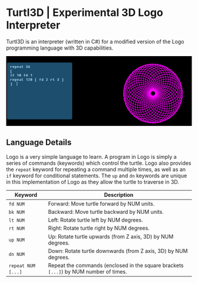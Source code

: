 # Turtl3D | Experimental 3D Logo Interpreter
Turtl3D is an interpreter (written in C#) for a modified version of the Logo programming language with 3D capabilities.

![screenshot](screenshot.png)
## Language Details
Logo is a very simple language to learn. A program in Logo is simply a series of commands (keywords) which control the turtle. Logo also provides the `repeat` keyword for repeating a command multiple times, as well as an `if` keyword for conditional statements. The `up` and `dn` keywords are unique in this implementation of Logo as they allow the turtle to traverse in 3D. 

|Keyword|Description|
|-|-|
|`fd NUM`| Forward: Move turtle forward by NUM units.|
|`bk NUM`| Backward: Move turtle backward by NUM units.|
|`lt NUM`| Left: Rotate turtle left by NUM degrees.|
|`rt NUM`| Right: Rotate turtle right by NUM degrees.|
|`up NUM`| Up: Rotate turtle upwards (from Z axis, 3D) by NUM degrees.|
|`dn NUM`| Down: Rotate turtle downwards (from Z axis, 3D) by NUM degrees.|
|`repeat NUM [...]`| Repeat the commands (enclosed in the square brackets `[...]`) by NUM number of times.|

